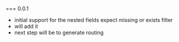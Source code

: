 === 0.0.1
 - initial support for the nested fields expect missing or exists filter
 - will add it
 - next step will be to generate routing
